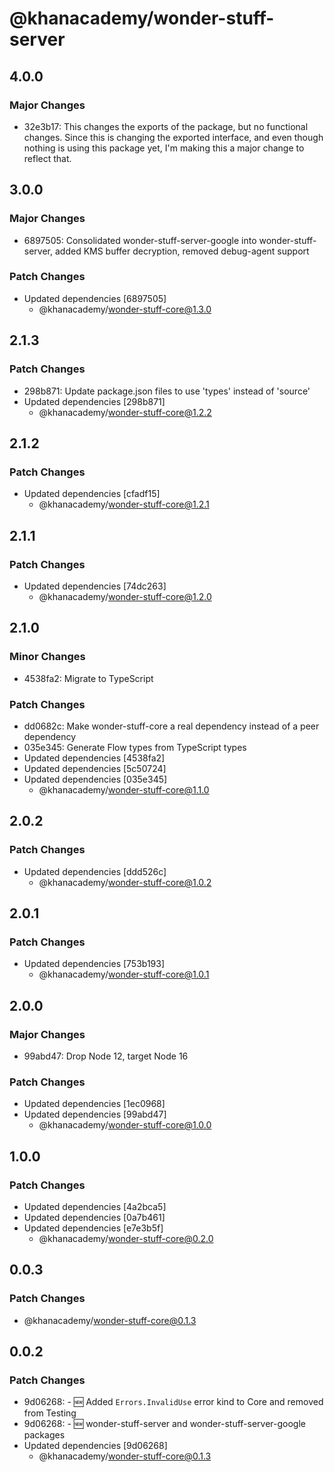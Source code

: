 # @khanacademy/wonder-stuff-server

## 4.0.0

### Major Changes

-   32e3b17: This changes the exports of the package, but no functional changes. Since this is changing the exported interface, and even though nothing is using this package yet, I'm making this a major change to reflect that.

## 3.0.0

### Major Changes

-   6897505: Consolidated wonder-stuff-server-google into wonder-stuff-server, added KMS buffer decryption, removed debug-agent support

### Patch Changes

-   Updated dependencies [6897505]
    -   @khanacademy/wonder-stuff-core@1.3.0

## 2.1.3

### Patch Changes

-   298b871: Update package.json files to use 'types' instead of 'source'
-   Updated dependencies [298b871]
    -   @khanacademy/wonder-stuff-core@1.2.2

## 2.1.2

### Patch Changes

-   Updated dependencies [cfadf15]
    -   @khanacademy/wonder-stuff-core@1.2.1

## 2.1.1

### Patch Changes

-   Updated dependencies [74dc263]
    -   @khanacademy/wonder-stuff-core@1.2.0

## 2.1.0

### Minor Changes

-   4538fa2: Migrate to TypeScript

### Patch Changes

-   dd0682c: Make wonder-stuff-core a real dependency instead of a peer dependency
-   035e345: Generate Flow types from TypeScript types
-   Updated dependencies [4538fa2]
-   Updated dependencies [5c50724]
-   Updated dependencies [035e345]
    -   @khanacademy/wonder-stuff-core@1.1.0

## 2.0.2

### Patch Changes

-   Updated dependencies [ddd526c]
    -   @khanacademy/wonder-stuff-core@1.0.2

## 2.0.1

### Patch Changes

-   Updated dependencies [753b193]
    -   @khanacademy/wonder-stuff-core@1.0.1

## 2.0.0

### Major Changes

-   99abd47: Drop Node 12, target Node 16

### Patch Changes

-   Updated dependencies [1ec0968]
-   Updated dependencies [99abd47]
    -   @khanacademy/wonder-stuff-core@1.0.0

## 1.0.0

### Patch Changes

-   Updated dependencies [4a2bca5]
-   Updated dependencies [0a7b461]
-   Updated dependencies [e7e3b5f]
    -   @khanacademy/wonder-stuff-core@0.2.0

## 0.0.3

### Patch Changes

-   @khanacademy/wonder-stuff-core@0.1.3

## 0.0.2

### Patch Changes

-   9d06268: - 🆕 Added `Errors.InvalidUse` error kind to Core and removed from Testing
-   9d06268: - 🆕 wonder-stuff-server and wonder-stuff-server-google packages
-   Updated dependencies [9d06268]
    -   @khanacademy/wonder-stuff-core@0.1.3
